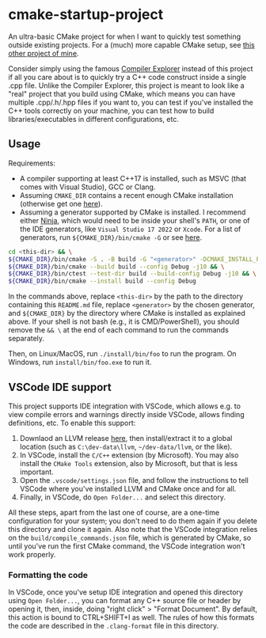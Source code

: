 # cmake-startup-project

An ultra-basic CMake project for when I want to quickly test something outside existing projects. For a (much) more capable CMake setup, see [this other project of mine](https://github.com/adentinger/CMakeBestPractices).

Consider simply using the famous [Compiler Explorer](https://godbolt.org/) instead of this project if all you care about is to quickly try a C++ code construct inside a single .cpp file. Unlike the Compiler Explorer, this project is meant to look like a "real" project that you build using CMake, which means you can have multiple .cpp/.h/.hpp files if you want to, you can test if you've installed the C++ tools correctly on your machine, you can test how to build libraries/executables in different configurations, etc.

## Usage

Requirements:
- A compiler supporting at least C++17 is installed, such as MSVC (that comes with Visual Studio), GCC or Clang.
- Assuming `CMAKE_DIR` contains a recent enough CMake installation (otherwise get one [here](https://cmake.org/download/)).
- Assuming a generator supported by CMake is installed. I recommend either [Ninja](https://github.com/ninja-build/ninja), which would need to be inside your shell's `PATH`, or one of the IDE generators, like `Visual Studio 17 2022` or `Xcode`. For a list of generators, run `${CMAKE_DIR}/bin/cmake -G` or see [here](https://cmake.org/cmake/help/latest/manual/cmake-generators.7.html).

```bash
cd <this-dir> && \
${CMAKE_DIR}/bin/cmake -S . -B build -G "<generator>" -DCMAKE_INSTALL_PREFIX:STRING="<this-dir>/install" -DCMAKE_BUILD_TYPE:STRING=Debug -DCMAKE_EXPORT_COMPILE_COMMANDS:BOOL=TRUE && \
${CMAKE_DIR}/bin/cmake --build build --config Debug -j10 && \
${CMAKE_DIR}/bin/ctest --test-dir build --build-config Debug -j10 && \
${CMAKE_DIR}/bin/cmake --install build --config Debug
```

In the commands above, replace `<this-dir>` by the path to the directory containing this `README.md` file, replace `<generator>` by the chosen generator, and `${CMAKE_DIR}` by the directory where CMake is installed as explained above. If your shell is not bash (e.g., it is CMD/PowerShell), you should remove the `&& \` at the end of each command to run the commands separately.

Then, on Linux/MacOS, run `./install/bin/foo` to run the program. On Windows, run `install/bin/foo.exe` to run it.

## VSCode IDE support

This project supports IDE integration with VSCode, which allows e.g. to view compile errors and warnings directly inside VSCode, allows finding definitions, etc. To enable this support:

1. Downlaod an LLVM release [here](https://github.com/llvm/llvm-project/releases), then install/extract it to a global location (such as `C:\dev-data\llvm`, `~/dev-data/llvm`, or the like).
2. In VSCode, install the `C/C++` extension (by Microsoft). You may also install the `CMake Tools` extension, also by Microsoft, but that is less important.
3. Open the `.vscode/settings.json` file, and follow the instructions to tell VSCode where you've installed LLVM and CMake once and for all.
4. Finally, in VSCode, do `Open Folder...` and select this directory.

All these steps, apart from the last one of course, are a one-time configuration for your system; you don't need to do them again if you delete this directory and clone it again. Also note that the VSCode integration relies on the `build/compile_commands.json` file, which is generated by CMake, so until you've run the first CMake command, the VSCode integration won't work properly.

### Formatting the code

In VSCode, once you've setup IDE integration and opened this directory using `Open Folder...`, you can format any C++ source file or header by opening it, then, inside, doing "right click" > "Format Document". By default, this action is bound to CTRL+SHIFT+I as well. The rules of how this formats the code are described in the `.clang-format` file in this directory.
